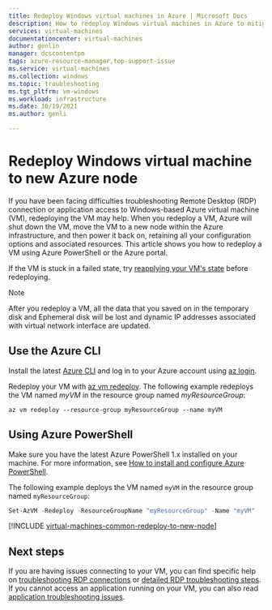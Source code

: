 ```yaml
---
title: Redeploy Windows virtual machines in Azure | Microsoft Docs
description: How to redeploy Windows virtual machines in Azure to mitigate RDP connection issues.
services: virtual-machines
documentationcenter: virtual-machines
author: genlin
manager: dcscontentpm
tags: azure-resource-manager,top-support-issue
ms.service: virtual-machines
ms.collection: windows
ms.topic: troubleshooting
ms.tgt_pltfrm: vm-windows
ms.workload: infrastructure
ms.date: 10/19/2021
ms.author: genli

---
```

# Redeploy Windows virtual machine to new Azure node
If you have been facing difficulties troubleshooting Remote Desktop (RDP) connection or application access to Windows-based Azure virtual machine (VM), redeploying the VM may help. When you redeploy a VM, Azure will shut down the VM, move the VM to a new node within the Azure infrastructure, and then power it back on, retaining all your configuration options and associated resources. This article shows you how to redeploy a VM using Azure PowerShell or the Azure portal. 

If the VM is stuck in a failed state, try [reapplying your VM's state](vm-stuck-in-failed-state.md) before redeploying.

> [!NOTE]
> After you redeploy a VM, all the data that you saved on in the temporary disk and Ephemeral disk will be lost and dynamic IP addresses associated with virtual network interface are updated.


## Use the Azure CLI
Install the latest [Azure CLI](/cli/azure/install-az-cli2) and log in to your Azure account using [az login](/cli/azure/reference-index).

Redeploy your VM with [az vm redeploy](/cli/azure/vm). The following example redeploys the VM named *myVM* in the resource group named *myResourceGroup*:

```azurecli
az vm redeploy --resource-group myResourceGroup --name myVM 
```

## Using Azure PowerShell
Make sure you have the latest Azure PowerShell 1.x installed on your machine. For more information, see [How to install and configure Azure PowerShell](/powershell/azure/).

The following example deploys the VM named `myVM` in the resource group named `myResourceGroup`:

```powershell
Set-AzVM -Redeploy -ResourceGroupName "myResourceGroup" -Name "myVM"
```

[!INCLUDE [virtual-machines-common-redeploy-to-new-node](../../includes/virtual-machines-common-redeploy-to-new-node.md)]

## Next steps
If you are having issues connecting to your VM, you can find specific help on [troubleshooting RDP connections](troubleshoot-rdp-connection.md) or [detailed RDP troubleshooting steps](detailed-troubleshoot-rdp.md). If you cannot access an application running on your VM, you can also read [application troubleshooting issues](./troubleshoot-app-connection.md).
